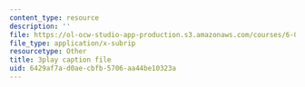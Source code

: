 ```yaml
---
content_type: resource
description: ''
file: https://ol-ocw-studio-app-production.s3.amazonaws.com/courses/6-034-artificial-intelligence-fall-2010/6429af7ad0aecbfb5706aa44be10323a_A6Ud6oUCRak.srt
file_type: application/x-subrip
resourcetype: Other
title: 3play caption file
uid: 6429af7a-d0ae-cbfb-5706-aa44be10323a
---
```

